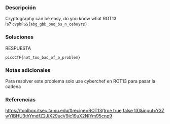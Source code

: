 ### Descripción 
Cryptography can be easy, do you know what ROT13 is? `cvpbPGS{abg_gbb_onq_bs_n_ceboyrz}`

### Soluciones
RESPUESTA

```
picoCTF{not_too_bad_of_a_problem}
```


### Notas adicionales 
Para resolver este problema solo use cyberchef en ROT13 para pasar la cadena 


### Referencias 
https://toolbox.itsec.tamu.edu/#recipe=ROT13(true,true,false,13)&input=Y3ZwYlBHU3thYmdfZ2JiX29ucV9ic19uX2NlYm95cnp9